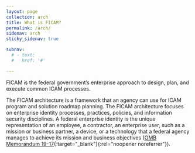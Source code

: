 ```yaml
---
layout: page
collection: arch
title: What is FICAM?
permalink: /arch/
sidenav: arch
sticky_sidenav: true

subnav:
  # - text: 
  #   href: '#'

---
```


FICAM is the federal government’s enterprise approach to design, plan, and execute common ICAM processes.

The FICAM architecture is a framework that an agency can use for ICAM program and solution roadmap planning. The FICAM architecture focuses on enterprise identity processes, practices, policies, and information security disciplines. A federal enterprise identity is the unique representation of an employee, a contractor, an enterprise user, such as a mission or business partner, a device, or a technology that a federal agency manages to achieve its mission and business objectives ([OMB Memorandum 19-17](https://www.whitehouse.gov/wp-content/uploads/2019/05/M-19-17.pdf){:target="_blank"}{:rel="noopener noreferrer"}).
